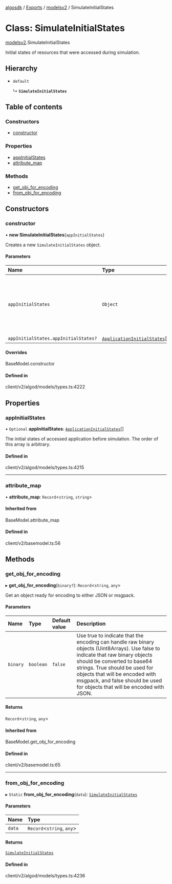 [algosdk](../README.md) / [Exports](../modules.md) / [modelsv2](../modules/modelsv2.md) / SimulateInitialStates

# Class: SimulateInitialStates

[modelsv2](../modules/modelsv2.md).SimulateInitialStates

Initial states of resources that were accessed during simulation.

## Hierarchy

- `default`

  ↳ **`SimulateInitialStates`**

## Table of contents

### Constructors

- [constructor](modelsv2.SimulateInitialStates.md#constructor)

### Properties

- [appInitialStates](modelsv2.SimulateInitialStates.md#appinitialstates)
- [attribute\_map](modelsv2.SimulateInitialStates.md#attribute_map)

### Methods

- [get\_obj\_for\_encoding](modelsv2.SimulateInitialStates.md#get_obj_for_encoding)
- [from\_obj\_for\_encoding](modelsv2.SimulateInitialStates.md#from_obj_for_encoding)

## Constructors

### constructor

• **new SimulateInitialStates**(`appInitialStates`)

Creates a new `SimulateInitialStates` object.

#### Parameters

| Name | Type | Description |
| :------ | :------ | :------ |
| `appInitialStates` | `Object` | The initial states of accessed application before simulation. The order of this array is arbitrary. |
| `appInitialStates.appInitialStates?` | [`ApplicationInitialStates`](modelsv2.ApplicationInitialStates.md)[] | - |

#### Overrides

BaseModel.constructor

#### Defined in

client/v2/algod/models/types.ts:4222

## Properties

### appInitialStates

• `Optional` **appInitialStates**: [`ApplicationInitialStates`](modelsv2.ApplicationInitialStates.md)[]

The initial states of accessed application before simulation. The order of this
array is arbitrary.

#### Defined in

client/v2/algod/models/types.ts:4215

___

### attribute\_map

• **attribute\_map**: `Record`\<`string`, `string`\>

#### Inherited from

BaseModel.attribute\_map

#### Defined in

client/v2/basemodel.ts:56

## Methods

### get\_obj\_for\_encoding

▸ **get_obj_for_encoding**(`binary?`): `Record`\<`string`, `any`\>

Get an object ready for encoding to either JSON or msgpack.

#### Parameters

| Name | Type | Default value | Description |
| :------ | :------ | :------ | :------ |
| `binary` | `boolean` | `false` | Use true to indicate that the encoding can handle raw binary objects (Uint8Arrays). Use false to indicate that raw binary objects should be converted to base64 strings. True should be used for objects that will be encoded with msgpack, and false should be used for objects that will be encoded with JSON. |

#### Returns

`Record`\<`string`, `any`\>

#### Inherited from

BaseModel.get\_obj\_for\_encoding

#### Defined in

client/v2/basemodel.ts:65

___

### from\_obj\_for\_encoding

▸ `Static` **from_obj_for_encoding**(`data`): [`SimulateInitialStates`](modelsv2.SimulateInitialStates.md)

#### Parameters

| Name | Type |
| :------ | :------ |
| `data` | `Record`\<`string`, `any`\> |

#### Returns

[`SimulateInitialStates`](modelsv2.SimulateInitialStates.md)

#### Defined in

client/v2/algod/models/types.ts:4236
